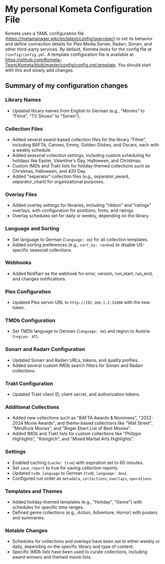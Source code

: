 # My personal Kometa Configuration File

Kometa uses a YAML configuration file (https://metamanager.wiki/en/latest/config/overview/) to set its behavior and define connection details for Plex Media Server, Radarr, Sonarr, and other third-party services. By default, Kometa looks for the config file at `/config/config.yml`. A template configuration file is available at https://github.com/Kometa-Team/Kometa/blob/master/config/config.yml.template. You should start with this and slowly add changes.

## Summary of my configuration changes

### Library Names
- Updated library names from English to German (e.g., "Movies" to "Filme", "TV Shows" to "Serien").

### Collection Files
- Added several award-based collection files for the library "Filme", including BAFTA, Cannes, Emmy, Golden Globes, and Oscars, each with a weekly schedule.
- Added seasonal collection settings, including custom scheduling for holidays like Easter, Valentine's Day, Halloween, and Christmas.
- Custom IMDb and Trakt lists for holiday-themed collections such as Christmas, Halloween, and 420 Day.
- Added "separator" collection files (e.g., separator_award, separator_chart) for organizational purposes.

### Overlay Files
- Added overlay settings for libraries, including "ribbon" and "ratings" overlays, with configuration for positions, fonts, and ratings.
- Overlay schedules set for daily or weekly, depending on the library.

### Language and Sorting
- Set language to German (`language: de`) for all collection templates.
- Added sorting preferences (e.g., `sort_by: random`) to disable US-specific seasonal collections.

### Webhooks
- Added Notifiarr as the webhook for error, version, run_start, run_end, and changes notifications.

### Plex Configuration
- Updated Plex server URL to `http://192.168.1.2:32400` with the new token.

### TMDb Configuration
- Set TMDb language to German (`language: de`) and region to Austria (`region: AT`).

### Sonarr and Radarr Configuration
- Updated Sonarr and Radarr URLs, tokens, and quality profiles.
- Added several custom IMDb search filters for Sonarr and Radarr collections.

### Trakt Configuration
- Updated Trakt client ID, client secret, and authorization tokens.

### Additional Collections
- Added new collections such as "BAFTA Awards & Nominees", "2022-2024 Movie Awards", and theme-based collections like "Wall Street", "Mindfuck Movies", and "Roger Ebert List of Best Movies".
- Added IMDb and Trakt lists for custom collections like "Philipps Highlights", "Königlich", and "Mixed Martial Arts Highlights".

### Settings
- Enabled caching (`cache: true`) with expiration set to 60 minutes.
- Set `save_report` to true for saving collection reports.
- Updated `tvdb_language` to German (`tvdb_language: deu`).
- Configured run order as `metadata`, `collections`, `overlays`, `operations`.

### Templates and Themes
- Added holiday-themed templates (e.g., "Holiday", "Genre") with schedules for specific time ranges.
- Defined genre collections (e.g., Action, Adventure, Horror) with posters and summaries.

### Notable Changes
- Schedules for collections and overlays have been set to either weekly or daily, depending on the specific library and type of content.
- Specific IMDb lists have been used to curate collections, including award winners and themed movie lists.

